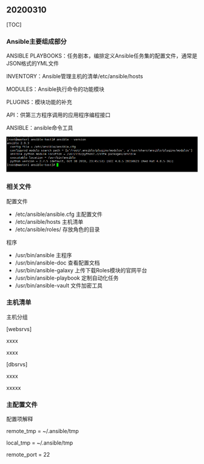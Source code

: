 ## 20200310

[TOC]

### Ansible主要组成部分

ANSIBLE PLAYBOOKS：任务剧本，编排定义Ansible任务集的配置文件，通常是JSON格式的YML文件

INVENTORY：Ansible管理主机的清单/etc/ansible/hosts

MODULES：Ansible执行命令的功能模块

PLUGINS：模块功能的补充

API：供第三方程序调用的应用程序编程接口

ANSIBLE：ansible命令工具

![img](pics/ansible-version.png)

### 相关文件

配置文件

* /etc/ansible/ansible.cfg  主配置文件
* /etc/ansible/hosts 主机清单
* /etc/ansible/roles/ 存放角色的目录

程序

- /usr/bin/ansible 主程序
- /usr/bin/ansible-doc 查看配置文档
- /usr/bin/ansible-galaxy 上传下载Roles模块的官网平台
- /usr/bin/ansible-playbook 定制自动化任务
- /usr/bin/ansible-vault 文件加密工具

### 主机清单

主机分组

[websrvs]

xxxx

xxxx

[dbsrvs]

xxxx

xxxxx

### 主配置文件

配置项解释

remote_tmp = ~/.ansible/tmp 

local_tmp = ~/.ansible/tmp

remote_port = 22

